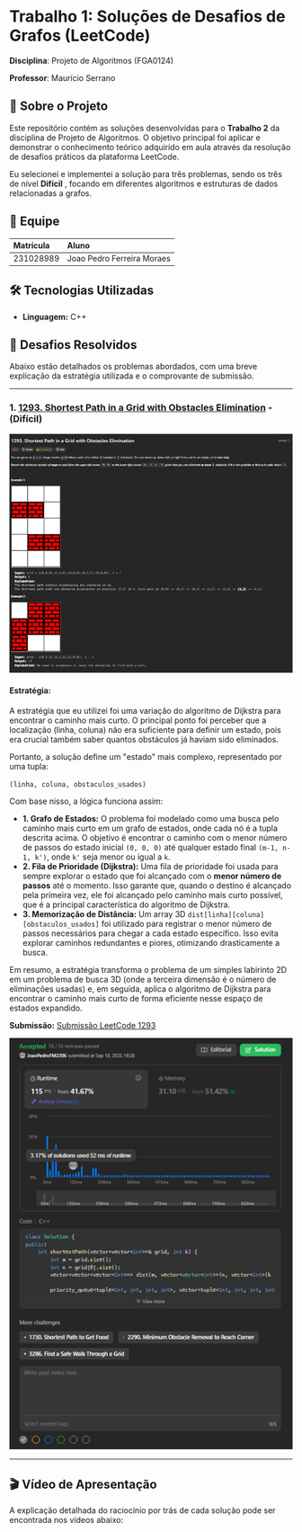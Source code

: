 # Trabalho 1: Soluções de Desafios de Grafos (LeetCode)

**Disciplina**: Projeto de Algoritmos (FGA0124) 

**Professor**: Maurício Serrano

## 📖 Sobre o Projeto

Este repositório contém as soluções desenvolvidas para o **Trabalho 2** da disciplina de Projeto de Algoritmos. O objetivo principal foi aplicar e demonstrar o conhecimento teórico adquirido em aula através da resolução de desafios práticos da plataforma LeetCode.

Eu selecionei e implementei a solução para três problemas, sendo os três de nível **Difícil** , focando em diferentes algoritmos e estruturas de dados relacionadas a grafos.

## 👥 Equipe

| Matrícula  | Aluno                               |
| :--------- | :---------------------------------- |
| 231028989 | Joao Pedro Ferreira Moraes          |


## 🛠️ Tecnologias Utilizadas

- **Linguagem:** C++

## 🚀 Desafios Resolvidos

Abaixo estão detalhados os problemas abordados, com uma breve explicação da estratégia utilizada e o comprovante de submissão.

---
### 1. [1293. Shortest Path in a Grid with Obstacles Elimination](https://leetcode.com/problems/shortest-path-in-a-grid-with-obstacles-elimination/description/) - (Difícil)
![](assets/1293Dijkstra-Problem.png)


#### **Estratégia:** 
A estratégia que eu utilizei foi uma variação do algoritmo de Dijkstra para encontrar o caminho mais curto. O principal ponto foi perceber que a localização (linha, coluna) não era suficiente para definir um estado, pois era crucial também saber quantos obstáculos já haviam sido eliminados.

Portanto, a solução define um "estado" mais complexo, representado por uma tupla:

`(linha, coluna, obstaculos_usados)`

Com base nisso, a lógica funciona assim:
- **1. Grafo de Estados:** O problema foi modelado como uma busca pelo caminho mais curto em um grafo de estados, onde cada nó é a tupla descrita acima. O objetivo é encontrar o caminho com o menor número de passos do estado inicial `(0, 0, 0)` até qualquer estado final `(m-1, n-1, k')`, onde `k'` seja menor ou igual a `k`.
- **2. Fila de Prioridade (Dijkstra):** Uma fila de prioridade foi usada para sempre explorar o estado que foi alcançado com o **menor número de passos** até o momento. Isso garante que, quando o destino é alcançado pela primeira vez, ele foi alcançado pelo caminho mais curto possível, que é a principal característica do algoritmo de Dijkstra.
- **3. Memorização de Distância:** Um array 3D `dist[linha][coluna][obstaculos_usados]` foi utilizado para registrar o menor número de passos necessários para chegar a cada estado específico. Isso evita explorar caminhos redundantes e piores, otimizando drasticamente a busca.

Em resumo, a estratégia transforma o problema de um simples labirinto 2D em um problema de busca 3D (onde a terceira dimensão é o número de eliminações usadas) e, em seguida, aplica o algoritmo de Dijkstra para encontrar o caminho mais curto de forma eficiente nesse espaço de estados expandido.

**Submissão:**
[Submissão LeetCode 1293](https://leetcode.com/problems/shortest-path-in-a-grid-with-obstacles-elimination/submissions/1775391876)

![](assets/1293Dijkstra-Submit.png)

---

## 🎬 Vídeo de Apresentação

A explicação detalhada do raciocínio por trás de cada solução pode ser encontrada nos vídeos abaixo:



